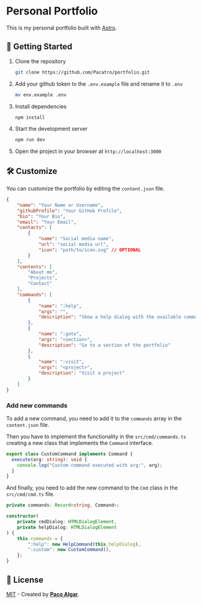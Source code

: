 # Personal Portfolio

This is my personal portfolio built with [Astro](https://astro.build/).

## 🚀 Getting Started

1. Clone the repository

    ```bash
    git clone https://github.com/Pacatro/portfolio.git
    ```

2. Add your github token to the `.env.example` file and rename it to `.env`

    ```bash
    mv env.example .env
    ```

3. Install dependencies

    ```bash
    npm install
    ```

4. Start the development server

    ```bash
    npm run dev
    ```

5. Open the project in your browser at `http://localhost:3000`

## 🛠️ Customize

You can customize the portfolio by editing the `content.json` file.

```json
{
    "name": "Your Name or Username",
    "githubProfile": "Your GitHub Profile",
    "bio": "Your Bio",
    "email": "Your Email",
    "contacts": [
        {
            "name": "Social media name",
            "url": "social media url",
            "icon": "path/to/icon.svg" // OPTIONAL
        }
    ],
    "contents": [
        "About me",
        "Projects",
        "Contact"
    ],
    "commands": [
        {
            "name": ":help",
            "args": "",
            "description": "Show a help dialog with the available commands"
        },
        {
            "name": ":goto",
            "args": "<section>",
            "description": "Go to a section of the portfolio"
        },
        {
            "name": ":visit",
            "args": "<project>",
            "description": "Visit a project"
        }
    ]
}
```

### Add new commands

To add a new command, you need to add it to the `commands` array in the `content.json` file.

Then you have to implement the functionality in the `src/cmd/commands.ts` creating a new class that implements the `Command` interface.

```typescript
export class CustomCommand implements Command {
  execute(arg: string): void {
    console.log("Custom command executed with arg:", arg);
  }
}
```

And finally, you need to add the new command to the `Cmd` class in the `src/cmd/cmd.ts` file.

```typescript
private commands: Record<string, Command>;

constructor(
    private cmdDialog: HTMLDialogElement,
    private helpDialog: HTMLDialogElement
) {
    this.commands = {
        ":help": new HelpCommand(this.helpDialog),
        ":custom": new CustomCommand(),
    };
}
```

## 🔑 License

[MIT](LICENSE) - Created by [**Paco Algar**](https://github.com/Pacatro).
